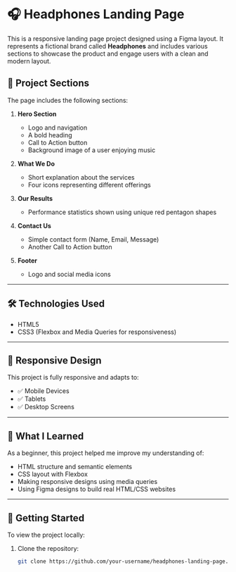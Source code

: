 # 🎧 Headphones Landing Page

This is a responsive landing page project designed using a Figma layout. It represents a fictional brand called **Headphones** and includes various sections to showcase the product and engage users with a clean and modern layout.


## 📄 Project Sections

The page includes the following sections:

1. **Hero Section**
   - Logo and navigation
   - A bold heading
   - Call to Action button
   - Background image of a user enjoying music

2. **What We Do**
   - Short explanation about the services
   - Four icons representing different offerings

3. **Our Results**
   - Performance statistics shown using unique red pentagon shapes

4. **Contact Us**
   - Simple contact form (Name, Email, Message)
   - Another Call to Action button

5. **Footer**
   - Logo and social media icons

---

## 🛠️ Technologies Used

- HTML5
- CSS3 (Flexbox and Media Queries for responsiveness)

---

## 📱 Responsive Design

This project is fully responsive and adapts to:

- ✅ Mobile Devices
- ✅ Tablets
- ✅ Desktop Screens

---

## 🧠 What I Learned

As a beginner, this project helped me improve my understanding of:

- HTML structure and semantic elements
- CSS layout with Flexbox
- Making responsive designs using media queries
- Using Figma designs to build real HTML/CSS websites

---

## 🚀 Getting Started

To view the project locally:

1. Clone the repository:
   ```bash
   git clone https://github.com/your-username/headphones-landing-page.git
